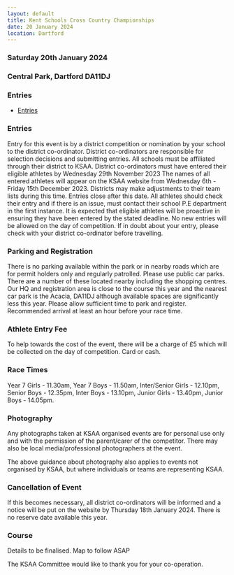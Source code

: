 ```yaml
---
layout: default
title: Kent Schools Cross Country Championships
date: 20 January 2024
location: Dartford
---
```


### Saturday 20th January 2024

### Central Park, Dartford DA11DJ

<div class="panel panel-info">
    <div class="panel-heading">
        <h3 class="panel-title">Entries</h3>
    </div>
    <div class="panel-body">
        <ul>
            <li><a href="/files/events/23-24/2024-01-20-kent-schools-cross-country-champs/entries-v1.pdf">Entries</a></li>
        </ul>
    </div>
</div>

### Entries

Entry for this event is by a district competition or nomination by your school to the district co-ordinator.
District co-ordinators are responsible for selection decisions and submitting entries.
All schools must be affiliated through their district to KSAA.
District co-ordinators must have entered their eligible athletes by Wednesday 29th November 2023
The names of all entered athletes will appear on the KSAA website from Wednesday 6th - Friday 15th December 2023.
Districts may make adjustments to their team lists during this time. Entries close after this date.
All athletes should check their entry and if there is an issue, must contact their school P.E department in the first instance.
It is expected that eligible athletes will be proactive in ensuring they have been entered by the stated deadline.
No new entries will be allowed on the day of competition. If in doubt about your entry, please check with your district co-ordinator before travelling.

### Parking and Registration

There is no parking available within the park or in nearby roads which are for permit holders only and regularly patrolled. Please use public car parks. There are a number of these located nearby including the shopping centres.
Our HQ and registration area is close to the course this year and the nearest car park is the Acacia, DA11DJ although available spaces are significantly less this year.
Please allow sufficient time to park and register. Recommended arrival at least an hour before your race time.

### Athlete Entry Fee

To help towards the cost of the event, there will be a charge of £5 which will be collected on the day of competition. Card or cash.

### Race Times

Year 7 Girls - 11.30am, Year 7 Boys - 11.50am, Inter/Senior Girls - 12.10pm,
Senior Boys - 12.35pm, Inter Boys - 13.10pm, Junior Girls - 13.40pm, Junior Boys - 14.05pm.

### Photography

Any photographs taken at KSAA organised events are for personal use only and with the permission of the parent/carer of the competitor. There may also be local media/professional photographers at the event.

The above guidance about photography also applies to events not organised by KSAA, but where individuals or teams are representing KSAA.

### Cancellation of Event

If this becomes necessary, all district co-ordinators will be informed and a notice will be put on the website by Thursday 18th January 2024. There is no reserve date available this year.

### Course

Details to be finalised. Map to follow ASAP

The KSAA Committee would like to thank you for your co-operation.
